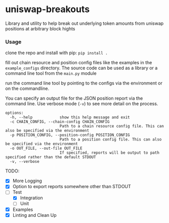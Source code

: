 # uniswap-breakouts
Library and utility to help break out underlying token amounts from uniswap positions at arbitrary block hights

### Usage

clone the repo and install with pip:
`pip install .`

fill out chain resource and position config files like the examples in the `example_configs` directory. The source code can be used as a library or a command line tool from the `main.py` module

run the command line tool by pointing to the configs via the environment or on the commandline. 

You can specify an output file for the JSON position report via the command line. Use verbose mode (`-v`) to see more detail on the process. 

```commandline
options:
  -h, --help            show this help message and exit
  -c CHAIN_CONFIG, --chain-config CHAIN_CONFIG
                        Path to a chain resource config file. This can also be specified via the environment
  -p POSITION_CONFIG, --position-config POSITION_CONFIG
                        Path to a position config file. This can also be specified via the environment
  -o OUT_FILE, --out-file OUT_FILE
                        If specified, reports will be output to path specified rather than the default STDOUT
  -v, --verbose
```


TODO:

 - [x] More Logging
 - [x] Option to export reports somewhere other than STDOUT
 - [ ] Test
   - [x] Integration
   - [ ] Unit
 - [x] Examples
 - [x] Linting and Clean Up
